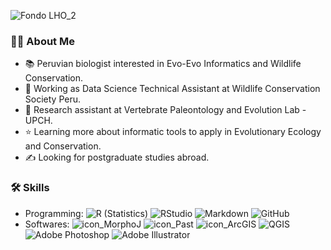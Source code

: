 ![Fondo LHO_2](https://user-images.githubusercontent.com/101445865/158068085-e403fed5-4375-400c-bd3b-7a1914f94e32.jpg)

### 👨‍💻 **About Me**
- 📚 Peruvian biologist interested in Evo-Evo Informatics and Wildlife Conservation.
- 💼 Working as Data Science Technical Assistant at Wildlife Conservation Society Peru.
- 🔎 Research assistant at Vertebrate Paleontology and Evolution Lab - UPCH.
- ⭐️ Learning more about informatic tools to apply in Evolutionary Ecology and Conservation.
- ✍ Looking for postgraduate studies abroad.

### 🛠 **Skills**
- Programming:
  ![R (Statistics)](https://img.shields.io/badge/-R-ffffff?style=flat&logo=R&logoColor=276DC3)
  ![RStudio](https://img.shields.io/badge/-RStudio-ffffff?style=flat&logo=rstudio)
  ![Markdown](https://img.shields.io/badge/-Markdown-ffffff?style=flat&logo=markdown&logoColor=6398c7)
  ![GitHub](https://img.shields.io/badge/-GitHub-ffffff?style=flat&logo=github&logoColor=873dc4)
- Softwares:
  ![icon_MorphoJ](https://user-images.githubusercontent.com/101445865/158071310-ab78a8d2-2127-4811-a6d3-f31de8cde2b8.png)
  ![icon_Past](https://user-images.githubusercontent.com/101445865/158071852-2232ce05-4e81-4931-a31e-b2b49cc2888b.png)
  ![icon_ArcGIS](https://user-images.githubusercontent.com/101445865/158072117-548c28b8-6473-46a9-bfea-5496e37456aa.png)
  ![QGIS](https://img.shields.io/badge/-QGIS-ffffff?style=flat&logo=qgis)
  ![Adobe Photoshop](https://img.shields.io/badge/-Adobe_Photoshop-ffffff?style=flat&logo=adobephotoshop)
  ![Adobe Illustrator](https://img.shields.io/badge/-Adobe_Illustrator-ffffff?style=flat&logo=adobeillustrator)

<!---
LeoHostos/LeoHostos is a ✨ special ✨ repository because its `README.md` (this file) appears on your GitHub profile.
You can click the Preview link to take a look at your changes.
--->
